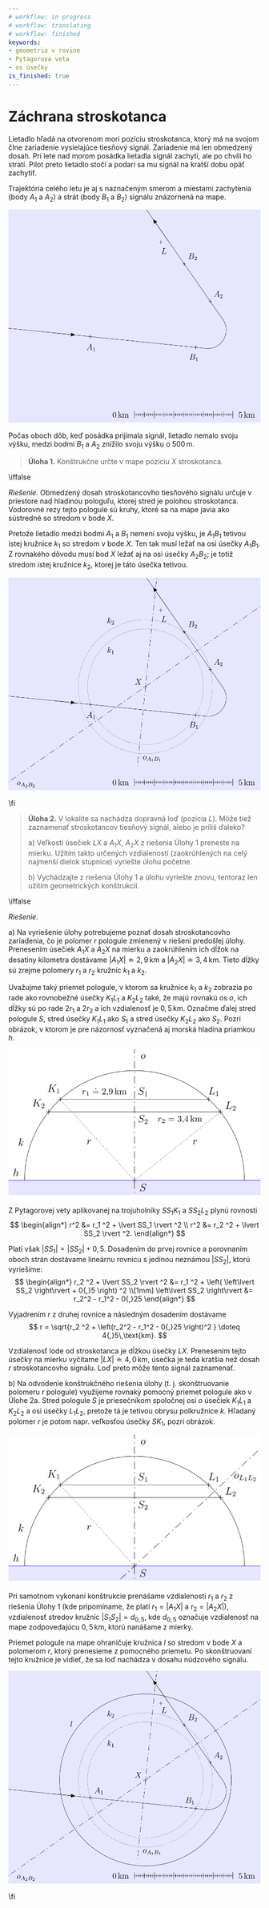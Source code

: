 ```yaml
---
# workflow: in progress
# workflow: translating
# workflow: finished
keywords:
- geometria v rovine
- Pytagorova veta
- os úsečky
is_finished: true
---
```


# Záchrana stroskotanca

Lietadlo hľadá na otvorenom mori pozíciu stroskotanca, ktorý 
má na svojom člne zariadenie vysielajúce tiesňový signál. 
Zariadenie má len obmedzený dosah. Pri lete nad morom 
posádka lietadla signál zachytí, ale po chvíli ho stratí. 
Pilot preto lietadlo stočí a podarí sa mu signál na kratší 
dobu opäť zachytiť. 

Trajektória celého letu je aj s naznačeným smerom a miestami 
zachytenia (body $A_1$ a $A_2$) a strát (body $B_1$ a 
$B_2$) signálu znázornená na mape.

![Trajektória letu lietadla](math4you_00043_01.svg)

Počas oboch dôb, keď posádka prijímala signál, lietadlo 
nemalo svoju výšku, medzi bodmi $B_1$ a $A_2$ znížilo svoju 
výšku o $500\,\text{m}$.

> **Úloha 1.** Konštrukčne určte v mape pozíciu $X$ 
> stroskotanca.

\iffalse

*Riešenie.* Obmedzený dosah stroskotancovho tiesňového signálu určuje v 
priestore nad hladinou pologuľu, ktorej stred je polohou 
stroskotanca. Vodorovné rezy tejto pologule sú kruhy, ktoré sa 
na mape javia ako sústredné so stredom v bode $X$. 

Pretože lietadlo medzi bodmi $A_1$ a $B_1$ nemení svoju výšku, je 
$A_1B_1$ tetivou istej kružnice $k_1$ so stredom v bode $X$. 
Ten tak musí ležať na osi úsečky $A_1B_1$. Z rovnakého dôvodu 
musí bod $X$ ležať aj na osi úsečky $A_2B_2$; je totiž stredom 
istej kružnice $k_2$, ktorej je táto úsečka tetivou. 

![Riešenie Úlohy 1](math4you_00043_02.svg)

\fi

> **Úloha 2.** V lokalite sa nachádza dopravná loď (pozícia $L$). 
> Môže tiež zaznamenať stroskotancov tiesňový signál, alebo je 
> príliš ďaleko?
>
> a) Veľkosti úsečiek $LX$ a $A_1X$, $A_2X$ z riešenia Úlohy 1 
> preneste na mierku. Užitím takto určených vzdialeností 
> (zaokrúhlených na celý najmenší dielok stupnice) vyriešte 
> úlohu početne.
> 
> b) Vychádzajte z riešenia Úlohy 1 a úlohu vyriešte znovu, tentoraz 
> len užitím geometrických konštrukcií.


\iffalse

*Riešenie.*

a) Na vyriešenie úlohy potrebujeme poznať dosah stroskotancovho 
zariadenia, čo je polomer $r$ pologule zmienený v riešení 
predošlej úlohy. Prenesením úsečiek $A_1X$ a $A_2X$ na mierku a 
zaokrúhlením ich dĺžok na desatiny kilometra dostávame 
$\lvert A_1X \rvert \doteq 2{,}9\,\text{km}$ 
a $\lvert A_2X \rvert \doteq 3{,}4\,\text{km}$. Tieto dĺžky sú 
zrejme polomery $r_1$ a $r_2$ kružníc $k_1$ a $k_2$.

Uvažujme taký priemet pologule, v ktorom sa kružnice $k_1$ a 
$k_2$ zobrazia po rade ako rovnobežné úsečky $K_1L_1$ a 
$K_2L_2$ také, že majú rovnakú os $o$, ich dĺžky sú po 
rade $2r_1$ a $2r_2$ a ich vzdialenosť je $0{,}5\,\text{km}$. 
Označme ďalej stred pologule $S$, stred úsečky $K_1L_1$ ako 
$S_1$ a stred úsečky $K_2L_2$ ako $S_2$. Pozri obrázok, v 
ktorom je pre názornosť vyznačená aj morská hladina priamkou $h$.

![Pomocný priemet pologule pri riešení Úlohy 2a)](math4you_00043_03.svg)

Z Pytagorovej vety aplikovanej na trojuholníky $SS_1K_1$ a 
$SS_2L_2$ plynú rovnosti
$$
\begin{align*}
r^2 &= r_1 ^2 + \lvert SS_1 \rvert ^2 \\
r^2 &= r_2 ^2 + \lvert SS_2 \rvert ^2.
\end{align*}
$$

Platí však $\lvert SS_1 \rvert = \lvert SS_2 \rvert + 0{,}5$. 
Dosadením do prvej rovnice a porovnaním oboch strán dostávame 
lineárnu rovnicu s jedinou neznámou $\lvert SS_2 \rvert$, 
ktorú vyriešime:
$$
\begin{align*}
r_2 ^2 + \lvert SS_2 \rvert ^2 &= r_1 ^2 + \left( \left\lvert SS_2 \right\rvert + 0{,}5 \right) ^2 \\[1mm]
\left\lvert SS_2 \right\rvert &=  r_2^2 - r_1^2 - 0{,}25
\end{align*}
$$

Vyjadrením $r$ z druhej rovnice a následným dosadením dostávame
$$
r = \sqrt{r_2 ^2 + \left(r_2^2 - r_1^2 - 0{,}25 \right)^2 } \doteq 4{,}5\,\text{km}.
$$

Vzdialenosť lode od stroskotanca je dĺžkou úsečky $LX$. Prenesením 
tejto úsečky na mierku vyčítame $\lvert LX \rvert \doteq 4{,}
0\,\text{km}$, úsečka je teda kratšia než dosah $r$ stroskotancovho 
signálu. Loď preto môže tento signál zaznamenať.

b) Na odvodenie konštrukčného riešenia úlohy (t. j. skonštruovanie 
polomeru $r$ pologule) využijeme rovnaký pomocný priemet 
pologule ako v Úlohe 2a. Stred pologule $S$ je priesečníkom 
spoločnej osi $o$ úsečiek $K_1L_1$ a $K_2L_2$ a osi úsečky 
$L_1L_2$, pretože tá je tetivou obrysu polkružnice $k$. Hľadaný 
polomer $r$ je potom napr. veľkosťou úsečky $SK_1$, pozri obrázok.

![Pomocný priemet pologule pri riešení Úlohy 2b)](math4you_00043_04.svg)

Pri samotnom vykonaní konštrukcie prenášame vzdialenosti $r_1$ a 
$r_2$ z riešenia Úlohy 1 (kde pripomíname, že platí 
$r_1=\lvert A_1X\rvert$ a $r_2=\lvert A_2X\rvert$), vzdialenosť 
stredov kružníc $|S_1S_2|=d_{0{,}5}$, kde $d_{0{,}5}$ označuje 
vzdialenosť na mape zodpovedajúcu $0{,}5\,\text{km}$, ktorú 
nanášame z mierky.

Priemet pologule na mape ohraničuje kružnica $l$ so stredom v 
bode $X$ a polomerom $r$, ktorý prenesieme z pomocného priemetu. 
Po skonštruovaní tejto kružnice je vidieť, že sa loď nachádza v 
dosahu núdzového signálu.

![Riešenie Úlohy 2b)](math4you_00043_05.svg)

\fi
